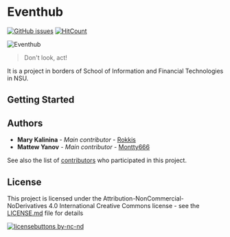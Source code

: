 # Eventhub 

[![GitHub issues](https://img.shields.io/github/issues/blurtech/event-sharing-frontend.svg)](https://github.com/blurtech/event-sharing-frontend/issues)  [![HitCount](http://hits.dwyl.io/blurtech/event-sharing-frontend.svg)](http://hits.dwyl.io/blurtech/event-sharing-frontend)  

![Eventhub](https://pp.userapi.com/c847020/v847020208/9800e/BJ8SGn4Zx7s.jpg)  

> Don't look, act!  

It is a project in borders of School of Information and Financial Technologies in NSU.

## Getting Started

## Authors
* **Mary Kalinina** - *Main contributor* - [Rokkis](https://github.com/Rokkis)  
* **Mattew Yanov** - *Main contributor* - [Montty666](https://github.com/Montty666)  

See also the list of [contributors](https://github.com/blurtech/event-sharing-frontend/contributors) who participated in this project.

## License

This project is licensed under the Attribution-NonCommercial-NoDerivatives 4.0 International Creative Commons license - see the [LICENSE.md](LICENSE.md) file for details  

[![licensebuttons by-nc-nd](https://licensebuttons.net/l/by-nc-nd/3.0/88x31.png)](https://creativecommons.org/licenses/by-nc-nd/4.0)  
